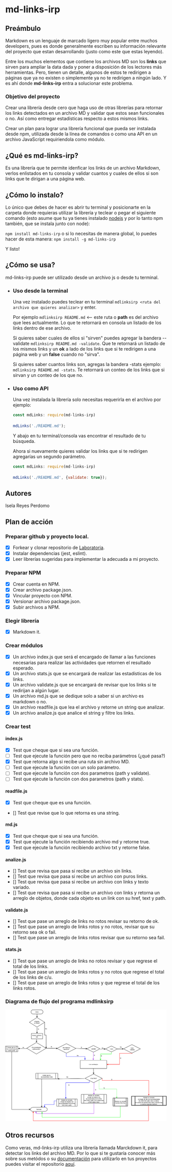 # md-links-irp

## Preámbulo

Markdown es un lenguaje de marcado ligero muy popular entre muchos developers, pues es donde generalmente escriben su información relevante del proyecto que estan desarrollando (justo como este que estas leyendo). 

Entre los muchos elementos que contiene los archivos MD son los **links** que sirven para ampliar la data dada y poner a disposición de los lectores más herramientas. Pero, tienen un detalle, algunos de estos te redirigen a páginas que ya no existen o simplemente ya no te redirigen a ningún lado. Y es ahí donde **md-links-irp** entra a solucionar este problema. 

### Objetivo del proyecto

Crear una librería desde cero que haga uso de otras librerías para retornar los links detectados en un archivo MD y validar que estos sean funcionales o no. Así como entregar estadísticas respecto a estos mismos links.

Crear un plan para lograr una librería funcional que pueda ser instalada desde npm, utilizada desde la línea de comandos o como una API en un archivo JavaScript requiriendola como módulo.

## ¿Qué es md-links-irp?

Es una librería que te permite idenficar los links de un archivo Markdown, verlos enlistados en tu consola y validar cuantos y cuales de ellos si son links que te dirigan a una página web.

## ¿Cómo lo instalo?

Lo único que debes de hacer es abrir tu terminal y posicionarte en la carpeta donde requieras utilizar la librería y teclear o pegar el siguiente comando (esto asume que tu ya tienes instalado [nodejs](https://nodejs.org/en/) y por lo tanto npm también, que se instala junto con node): 

`npm install md-links-irp`
o si lo necesitas de manera global, lo puedes hacer de esta manera:
`npm install -g md-links-irp`

Y listo! 

## ¿Cómo se usa?
md-links-irp puede ser utilizado desde un archivo js o desde tu terminal.
- ### Uso desde la terminal
    Una vez instalado puedes teclear en tu terminal `mdlinksirp <ruta del archivo que quieres analizar>` y enter.
    
    Por ejemplo `mdlinksirp README.md` <-- este ruta o **path** es del archivo que lees actualmente.
    Lo que te retornará en consola un listado de los links dentro de ese archivo.

    Si quieres saber cuales de ellos si "sirven" puedes agregar la bandera --validate
    `mdlinksirp README.md -validate`. Que te retornará un listado de los mismos links y un **ok** a lado de los links que si te redirigen a una página web y un **false** cuando no "sirva".

    Si quieres saber cuantos links son, agregas la bandera -stats ejemplo: `mdlinksirp README.md -stats`. Te retornará un conteo de los links que si sirvan y un conteo de los que no.

- ### Uso como API
    Una vez instalada la librería solo necesitas requerirla 
    en el archivo por ejemplo: 

    ```js
    const mdLinks: require(md-links-irp)

    mdLinks('./README.md');
    ```

    Y abajo en tu terminal/consola vas encontrar el resultado de tu búsqueda.

    Ahora si nuevamente quieres validar los links que si te redirigen agregarías un segundo parámetro.
    ```js
    const mdLinks: require(md-links-irp)

    mdLinks('./README.md', {validate: true});
    ```

## Autores

Isela Reyes Perdomo

## Plan de acción

### Preparar github y proyecto local.

- [x] Forkear y clonar repositorio de [Laboratoria](https://github.com/Laboratoria/MEX008-FE-md-link).
- [x] Instalar dependencias (jest, eslint).
- [x] Leer librerías sugeridas para implementar la adecuada a mi proyecto.

### Preparar NPM 

- [x] Crear cuenta en NPM.
- [x] Crear archivo package.json.
- [x] Vincular proyecto con NPM.
- [x] Versionar archivo package.json.
- [x] Subir archivos a NPM.

### Elegir librería
- [x] Markdown it.

### Crear módulos
- [x] Un archivo index.js que será el encargado de llamar a las funciones necesarias para realizar las actividades que retornen el resultado esperado.
- [x] Un archivo stats.js que se encargará de realizar las estadísticas de los links.
- [x] Un archivo validate.js que se encargará de revisar que los links si te redirijan a algún lugar.
- [x] Un archivo md.js que se dedique solo a saber si un archivo es markdown o no.
- [x] Un archivo readfile.js que lea el archivo y retorne un string que analizar.
- [x] Un archivo analize.js que analice el string y filtre los links.

### Crear test

#### index.js
- [x] Test que cheque que si sea una función.
- [ ] Test que ejecute la función pero que no reciba parámetros (¿qué pasa?)
- [x] Test que retorna algo si recibe una ruta sin archivo MD.
- [ ] Test que ejecute la función con un solo parámetro.
- [ ] Test que ejecute la función con dos parametros (path y validate).
- [ ] Test que ejecute la función con dos parametros (path y stats).

#### readfile.js
- [x] Test que cheque que es una función.
- [] Test que revise que lo que retorna es una string.

#### md.js
- [x] Test que cheque que si sea una función.
- [x] Test que ejecute la función recibiendo archivo md y retorne true.
- [x] Test que ejecute la función recibiendo archivo txt y retorne false.

#### analize.js
- [] Test que revisa que pasa si recibe un archivo sin links.
- [] Test que revisa que pasa si recibe un archivo con puros links.
- [] Test que revisa que pasa si recibe un archivo con links y texto variado.
- [] Test que revisa que pasa si recibe un archivo con links y retorna un arreglo de objetos, donde cada objeto es un link con su href, text y path.

#### validate.js
- [] Test que pase un arreglo de links no rotos revisar su retorno de ok.
- [] Test que pase un arreglo de links rotos y no rotos, revisar que su retorno sea ok o fail.
- [] Test que pase un arreglo de links rotos revisar que su retorno sea fail.

#### stats.js
- [] Test que pase un arreglo de links no rotos revisar y que regrese el total de los links.
- [] Test que pase un arreglo de links rotos y no rotos que regrese el total de los links de c/u.
- [] Test que pase un arreglo de links rotos y que regrese el total de los links rotos.

### Diagrama de flujo del programa mdlinksirp

![Diagrama de flujo](https://github.com/IselaReyesPerdomo94/MEX008-FE-md-link/blob/master/img/diagrama-de-flujo-mdlinks.png)

## Otros recursos

Como veras, md-links-irp utiliza una librería llamada Marckdown it, para detectar los links del archivo MD.
Por lo que si te gustaría conocer más sobre sus metódos o su [documentación](https://markdown-it.github.io/markdown-it/) para utilizarlo en tus proyectos puedes visitar el repositorio [aquí](https://github.com/markdown-it/markdown-it).

